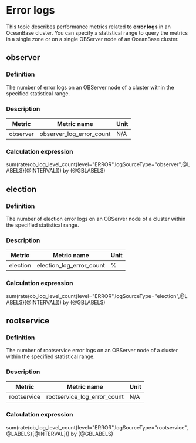 # Error logs

This topic describes performance metrics related to **error logs** in an OceanBase cluster. You can specify a statistical range to query the metrics in a single zone or on a single OBServer node of an OceanBase cluster.

## observer

### Definition

The number of error logs on an OBServer node of a cluster within the specified statistical range.

### Description

| **Metric** | **Metric name** | **Unit** |
|---------|--------------|--------|
| observer | observer_log_error_count | N/A |

### Calculation expression

sum(rate(ob_log_level_count{level="ERROR",logSourceType="observer",@LABELS}[@INTERVAL])) by (@GBLABELS)

## election

### Definition

The number of election error logs on an OBServer node of a cluster within the specified statistical range.

### Description

| **Metric** | **Metric name** | **Unit** |
|---------|---------------|--------|
| election | election_log_error_count | % |

### Calculation expression

sum(rate(ob_log_level_count{level="ERROR",logSourceType="election",@LABELS}[@INTERVAL])) by (@GBLABELS)

## rootservice

### Definition

The number of rootservice error logs on an OBServer node of a cluster within the specified statistical range.

### Description

| **Metric** | **Metric name** | **Unit** |
|---------|--------------|--------|
| rootservice | rootservice_log_error_count | N/A |

### Calculation expression

sum(rate(ob_log_level_count{level="ERROR",logSourceType="rootservice",@LABELS}[@INTERVAL])) by (@GBLABELS)
